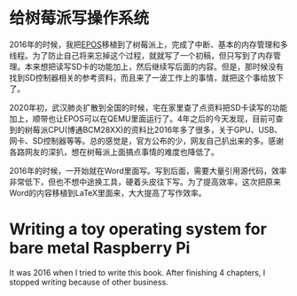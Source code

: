 
# 给树莓派写操作系统
2016年的时候，我把[EPOS](https://github.com/hongmingjian/epos)移植到了树莓派上，完成了中断、基本的内存管理和多线程。为了防止自己将来忘掉这个过程，就就写了一个初稿，但只写到了内存管理。本来想把读写SD卡的功能加上，然后继续写后面的内容。但是，那时候没有找到SD控制器相关的参考资料，而且来了一波工作上的事情，就把这个事给放下了。

2020年初，武汉肺炎扩散到全国的时候，宅在家里查了点资料把SD卡读写的功能加上，顺带也让EPOS可以在QEMU里面运行了。4年之后的今天发现，目前可查到的树莓派CPU(博通BCM28XX)的资料比2016年多了很多，关于GPU、USB、网卡、SD控制器等等。总的感觉是，官方公布的少，网友自己扒出来的多。感谢各路网友的深扒，想在树莓派上面搞点事情的难度也降低了。

2016年的时候，一开始就在Word里面写。写到后面，需要大量引用源代码，效率非常低下，但也不想中途换工具，硬着头皮往下写。为了提高效率，这次把原来Word的内容移植到LaTeX里面来，大大提高了写作效率。

# Writing a toy operating system for bare metal Raspberry Pi
It was 2016 when I tried to write this book. After finishing 4 chapters, I stopped writing because of other business.
